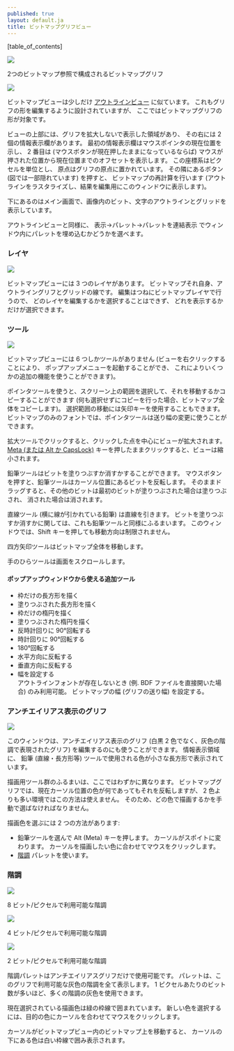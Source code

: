 ```yaml
---
published: true
layout: default.ja
title: ビットマップグリフビュー
---
```

<!--
published: true
layout: default
title: Bitmap Character View
-->


[table_of_contents]


![](/assets/img/windows-BitmapReference.png)

<!--
A bitmap glyph composed of two bitmap references
-->
2つのビットマップ参照で構成されるビットマップグリフ

![](/assets/img/windows-BitmapView.png)

<!--
The bitmap view is vaguely similar to the [outline view](../charview/).
It is also designed for editing glyph shapes, but here bitmap glyph
shapes.
-->
ビットマップビューは少しだけ
[アウトラインビュー](../charview/)
に似ています。
これもグリフの形を編集するように設計されていますが、
ここではビットマップグリフの形が対象です。

<!--
At the top of the view is a small region showing an unmagnified view of
the glyph, to the right of that are two information displays, the first
shows the current location of the mouse pointer, and the second shows
(if the mouse button has been depressed and not released yet) the offset
from the place where the mouse was pressed to the current pointer
location. The coordinate system here is in pixels with the origin at the
glyph's origin. Next to this is a button (here truncated) that allows
you to recalculate the bitmap (rasterize the outline and place the
result in the window for editing).
-->
ビューの上部には、グリフを拡大しないで表示した領域があり、
その右には 2 個の情報表示欄があります。
最初の情報表示欄はマウスポインタの現在位置を示し、
2 番目は
(マウスボタンが現在押したままになっているならば)
マウスが押された位置から現在位置までのオフセットを表示します。
この座標系はピクセルを単位とし、
原点はグリフの原点に置かれています。
その隣にあるボタン (図では一部隠れています) を押すと、
ビットマップの再計算を行います
(アウトラインをラスタライズし、結果を編集用にこのウィンドウに表示します)。

<!--
Underneath is the main display, showing the bits in the image, the
outline of the glyph and a grid.
-->
下にあるのはメイン画面で、画像内のビット、文字のアウトラインとグリッドを表示しています。

<!--
As in the outline view you may choose to make the palettes free floating
windows by unchecking View-\>Palettes-\>Dock Palettes.
-->
アウトラインビューと同様に、
<span class="command">表示->パレット->パレットを連結表示</span>
でウィンドウ内にパレットを埋め込むかどうかを選べます。


<!--
### Layers
-->
### レイヤ

![](/assets/img/windows-bvlayers.png)

<!--
There are three layers to the bitmap view, the bitmap itself, the
outline glyph and the grid lines. You are always editing in the bitmap
layer so there is no control over what layer is editable, just which
ones are visible.
-->
ビットマップビューには 3 つのレイヤがあります。
ビットマップそれ自身、アウトライングリフとグリッドの線です。
編集はつねにビットマップレイヤで行うので、
どのレイヤを編集するかを選択することはできず、
どれを表示するかだけが選択できます。


<!--
### Tools
-->
### ツール

![](/assets/img/windows-bvtools.png)

<!--
There are only six tools on the bitmap palette (there are some others
available by right clicking in the view, this generates a popup menu.
-->
ビットマップビューには 6 つしかツールがありません
(ビューを右クリックすることにより、
ポップアップメニューを起動することができ、
これによりいくつかの追加の機能を使うことができます)。

<!--
The pointer tool allows you to select a region of the screen, and move
it around or copy it (a copy when nothing is selected copies the entire
bitmap). The arrow keys will also move the selection around. In a bitmap
only font the pointer tool can change the advance width.
-->
ポインタツールを使うと、スクリーン上の範囲を選択して、それを移動するかコピーすることができます
(何も選択せずにコピーを行った場合、ビットマップ全体をコピーします)。
選択範囲の移動には矢印キーを使用することもできます。
ビットマップのみのフォントでは、ポインタツールは送り幅の変更に使うことができます。

<!--
The if you click with the magnifying tool the view is magnified,
centered around the point at which you clicked. If you hold down the
[Meta (or Alt or CapsLock)](../charview/#alt-meta-capslock) key during
the click then the view will be minified.
-->
拡大ツールでクリックすると、クリックした点を中心にビューが拡大されます。
[Meta (または Alt か CapsLock)](../charview/#alt-meta-capslock)
キーを押したままクリックすると、ビューは縮小されます。

<!--
The pencil tool allows you to set or clear bits. If you depress the
mouse button then the pencil will toggle the bit under the cursor, if
you then drag it over other bits they will be set if the first bit was
set, and cleared if the first was cleared.
-->
鉛筆ツールはビットを塗りつぶすか消すかすることができます。
マウスボタンを押すと、鉛筆ツールはカーソル位置にあるビットを反転します。
そのままドラッグすると、その他のビットは最初のビットが塗りつぶされた場合は塗りつぶされ、
消された場合は消されます。

<!--
The line tool (the pencil with the line beside it) will draw straight
lines. It behaves like the pencil tool on whether it sets or clears a
line. The Shift key does not constrain this window.
-->
直線ツール (横に線が引かれている鉛筆) は直線を引きます。
ビットを塗りつぶすか消すかに関しては、これも鉛筆ツールと同様にふるまいます。
このウィンドウでは、Shift キーを押しても移動方向は制限されません。

<!--
The four-arrow tool moves the entire bitmap.
-->
四方矢印ツールはビットマップ全体を移動します。

<!--
The hand scrolls the screen.
-->
手のひらツールは画面をスクロールします。

<!--
#### Additional tools from the popup menu.
-->
#### ポップアップウィンドウから使える追加ツール

<!--
-   Draw an open rectangle
-   Draw a filled rectangle
-   Draw an open ellipse
-   Draw a filled ellipse
-   Rotate the bitmap 90° Counter Clockwise.
-   Rotate it 90° Clockwise.
-   Rotate it 180°.
-   Flip it horizontally
-   Flip it vertically.
-   Set Width
     This is only available if there is no outline font (ie. if you
    opened a bdf file directly).
     It sets the width (glyph advance) of the bitmap.
-->
-   枠だけの長方形を描く
-   塗りつぶされた長方形を描く
-   枠だけの楕円を描く
-   塗りつぶされた楕円を描く
-   反時計回りに 90°回転する
-   時計回りに 90°回転する
-   180°回転する
-   水平方向に反転する
-   垂直方向に反転する
-   幅を設定する  
     アウトラインフォントが存在しないとき (例. BDF ファイルを直接開いた場合) のみ利用可能。
    ビットマップの幅 (グリフの送り幅) を設定する。

<!--
### Anti-Aliased Glyphs
-->
### アンチエイリアス表示のグリフ

![](/assets/img/windows-greymapedit.png)

<!--
This window may also be used to edit anti-aliased
glyphs (glyphs which are represented by shades of grey rather than by
black and white. In the information area there is a little rectangle
which shows the current color that will be used by the pencil (line,
rectangle, etc.) tool.
-->
このウィンドウは、アンチエイリアス表示のグリフ
(白黒 2 色でなく、灰色の階調で表現されたグリフ)
を編集するのにも使うことができます。
情報表示領域に、
鉛筆 (直線・長方形等)
ツールで使用される色が小さな長方形で表示されています。

<!--
The behavior of the drawing tools is slightly different here. In a
bitmap glyph the color used for drawing is the opposite of whatever
color is currently under the cursor, but that doesn't work in an
environment with more than two colors. So you must select what color you
are going to draw with manually.
-->
描画用ツール群のふるまいは、ここではわずかに異なります。
ビットマップグリフでは、現在カーソル位置の色が何であってもそれを反転しますが、
2 色よりも多い環境ではこの方法は使えません。
そのため、どの色で描画するかを手動で選ばなければなりません。

<!--
There are two ways to select the drawing color:
-->
描画色を選ぶには 2 つの方法があります:

<!--
-   With the pencil tool selected, hold down the Alt (Meta) key. The
    cursor changes to an eyedropper. Position the cursor over a pixel
    with the right color and click the mouse.
-   Use the [Shades](#Shades) palette.
-->
-   鉛筆ツールを選んで Alt (Meta) キーを押します。
    カーソルがスポイトに変わります。
    カーソルを描画したい色に合わせてマウスをクリックします。
-   [階調](#階調) パレットを使います。


<!--
### Shades
-->
### 階調

![](/assets/img/windows-Shades.png)

<!--
Shades of grey available with 8 bits/pixel
-->
8 ビット/ピクセルで利用可能な階調

![](/assets/img/windows-Shades4.png)

<!--
Shades of grey available with 4 bits/pixel
-->
4 ビット/ピクセルで利用可能な階調

![](/assets/img/windows-Shades2.png)

<!--
Shades of grey available with 2 bits/pixel
-->
2 ビット/ピクセルで利用可能な階調

<!--
The shades palette is only visible in an anti-aliased glyph. The palette
displays all the possible shades of grey available to this glyph. Glyphs
with more bits per pixel will have more shades of grey.
-->
階調パレットはアンチエイリアスグリフだけで使用可能です。
パレットは、このグリフで利用可能な灰色の階調を全て表示します。
1 ピクセルあたりのビット数が多いほど、多くの階調の灰色を使用できます。

<!--
The currently selected drawing color is outlined in green. To select a
new color, move the cursor to the desired color and click the mouse.
-->
現在選択されている描画色は緑の枠線で囲まれています。
新しい色を選択するには、目的の色にカーソルを合わせてマウスをクリックします。

<!--
As the cursor moves over the bitmap in the bitmap view, the color under
the cursor will be outlined in white.
-->
カーソルがビットマップビュー内のビットマップ上を移動すると、
カーソルの下にある色は白い枠線で囲み表示されます。
